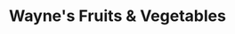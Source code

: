 ---
title: "Wayne's Fruits & Vegetables"
url: /burien/waynes-fruits-und-vegetables/
shop: Gemüse & Obst
---